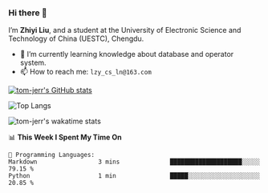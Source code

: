 ### Hi there 👋
I’m **Zhiyi Liu**, and a student at  the University of Electronic Science and Technology of China (UESTC), Chengdu.
- 🌱 I’m currently learning knowledge about database and operator system.
- 📫 How to reach me: `lzy_cs_ln@163.com`
  
[![tom-jerr's GitHub stats](https://github-readme-stats.vercel.app/api?username=tom-jerr&hide=prs,stars&show_icons=true)](https://github.com/tom-jerr/github-readme-stats)

![Top Langs](https://github-readme-stats.vercel.app/api/top-langs/?username=tom-jerr&hide_progress=true)

![tom-jerr's wakatime stats](https://github-readme-stats.vercel.app/api/wakatime?username=tom-jerr)

<!--START_SECTION:waka-->
📊 **This Week I Spent My Time On** 

```text
💬 Programming Languages: 
Markdown                 3 mins              ████████████████████░░░░░   79.15 % 
Python                   1 min               █████░░░░░░░░░░░░░░░░░░░░   20.85 % 
```


<!--END_SECTION:waka-->

<!--
**tom-jerr/tom-jerr** is a ✨ _special_ ✨ repository because its `README.md` (this file) appears on your GitHub profile.

Here are some ideas to get you started:

- 🔭 I’m currently working on ...

- 👯 I’m looking to collaborate on ...
- 🤔 I’m looking for help with ...
- 💬 Ask me about ...
 ...
- 😄 Pronouns: ...
- ⚡ Fun fact: ...
-->
